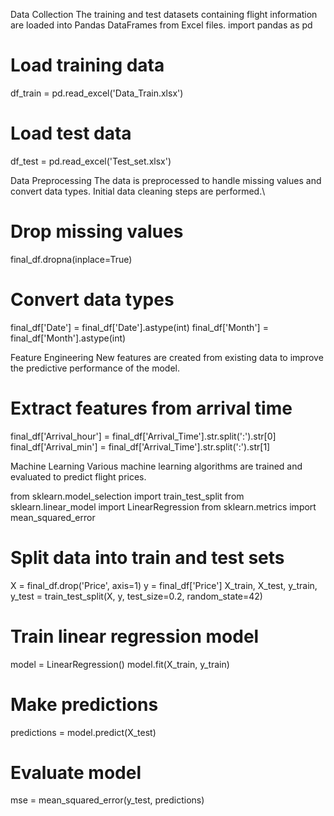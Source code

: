 Data Collection
The training and test datasets containing flight information are loaded into Pandas DataFrames from Excel files.
import pandas as pd

# Load training data
df_train = pd.read_excel('Data_Train.xlsx')

# Load test data
df_test = pd.read_excel('Test_set.xlsx')

Data Preprocessing
The data is preprocessed to handle missing values and convert data types. Initial data cleaning steps are performed.\
# Drop missing values
final_df.dropna(inplace=True)

# Convert data types
final_df['Date'] = final_df['Date'].astype(int)
final_df['Month'] = final_df['Month'].astype(int)


Feature Engineering
New features are created from existing data to improve the predictive performance of the model.
# Extract features from arrival time
final_df['Arrival_hour'] = final_df['Arrival_Time'].str.split(':').str[0]
final_df['Arrival_min'] = final_df['Arrival_Time'].str.split(':').str[1]


Machine Learning
Various machine learning algorithms are trained and evaluated to predict flight prices.

from sklearn.model_selection import train_test_split
from sklearn.linear_model import LinearRegression
from sklearn.metrics import mean_squared_error

# Split data into train and test sets
X = final_df.drop('Price', axis=1)
y = final_df['Price']
X_train, X_test, y_train, y_test = train_test_split(X, y, test_size=0.2, random_state=42)

# Train linear regression model
model = LinearRegression()
model.fit(X_train, y_train)

# Make predictions
predictions = model.predict(X_test)

# Evaluate model
mse = mean_squared_error(y_test, predictions)



